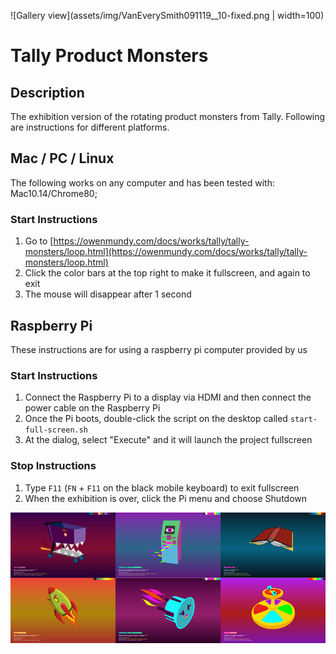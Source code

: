 ![Gallery view](assets/img/VanEverySmith091119__10-fixed.png | width=100)

# Tally Product Monsters


## Description

The exhibition version of the rotating product monsters from Tally. Following are instructions for different platforms.




## Mac / PC / Linux

The following works on any computer and has been tested with: Mac10.14/Chrome80;

### Start Instructions

1. Go to [https://owenmundy.com/docs/works/tally/tally-monsters/loop.html](https://owenmundy.com/docs/works/tally/tally-monsters/loop.html)
2. Click the color bars at the top right to make it fullscreen, and again to exit
3. The mouse will disappear after 1 second




## Raspberry Pi

These instructions are for using a raspberry pi computer provided by us

### Start Instructions

1. Connect the Raspberry Pi to a display via HDMI and then connect the power cable on the Raspberry Pi
2. Once the Pi boots, double-click the script on the desktop called `start-full-screen.sh`
3. At the dialog, select "Execute" and it will launch the project fullscreen

### Stop Instructions

1. Type `F11` (`FN` + `F11` on the black mobile keyboard) to exit fullscreen
2. When the exhibition is over, click the Pi menu and choose Shutdown


![Grid of monsters](assets/img/grid-product-monsters-800w.png?raw=true "Grid of monsters")
